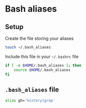 # Bash aliases

## Setup

Create the file storing your aliases

```bash
touch ~/.bash_aliases
```

Include this file in your `~/.bashrc` file

```bash
if [ -e $HOME/.bash_aliases ]; then
    source $HOME/.bash_aliases
fi
```

## `.bash_aliases` file

```bash
alias gh='history|grep'
```
